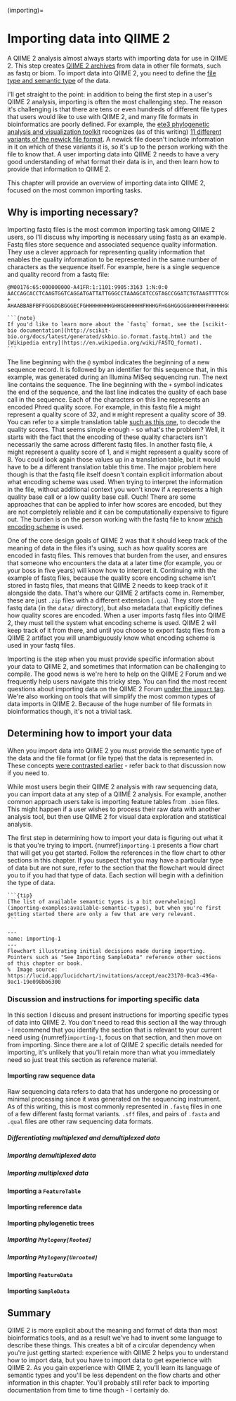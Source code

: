 (importing)=
# Importing data into QIIME 2

A QIIME 2 analysis almost always starts with importing data for use in QIIME 2. This step creates [QIIME 2 archives](getting-started:archives) from data in other file formats, such as fastq or biom. To import data into QIIME 2, you need to define the [file type and semantic type](getting-started:types) of the data. 

I'll get straight to the point: in addition to being the first step in a user's QIIME 2 analysis, importing is often the most challenging step. The reason it's challenging is that there are tens or even hundreds of different file types that users would like to use with QIIME 2, and many file formats in bioinformatics are poorly defined. For example, the [ete3 phylogenetic analysis and visualization toolkit](http://etetoolkit.org/) recognizes (as of this writing) [11 different variants of the newick file format](http://etetoolkit.org/docs/latest/reference/reference_tree.html#ete3.TreeNode). A newick file doesn't include information in it on which of these variants it is, so it's up to the person working with the file to know that. A user importing data into QIIME 2 needs to have a very good understanding of what format their data is in, and then learn how to provide that information to QIIME 2. 

This chapter will provide an overview of importing data into QIIME 2, focused on the most common importing tasks.

## Why is importing necessary?

Importing fastq files is the most common importing task among QIIME 2 users, so I'll discuss why importing is necessary using fastq as an example. Fastq files store sequence and associated sequence quality information. They use a clever approach for representing quality information that enables the quality information to be represented in the same number of characters as the sequence itself. For example, here is a single sequence and quality record from a fastq file:

```
@M00176:65:000000000-A41FR:1:1101:9905:3163 1:N:0:0
AACCAGCACCTCAAGTGGTCAGGATGATTATTGGGCCTAAAGCATCCGTAGCCGGATCTGTAAGTTTTCGGTTAAATCTGTACGCTCAACGTACAGGCTGCCGGGAATACTGCAGATCTAGGGAGTGGGAGAGGTAGACGGTACTCGGTAG
+
AHAABBABFBFFGGGDGBGGGECFGHHHHHHHHGHHGGHHHHHFHHHGFHGGHGGGGGHHHHHFHHHHHGGGGGHHHHHGHHHHFGEEGHGHHHGGHGHGGHGGGGGHHHHHHHHHHHHFHHGGGCFFGHGGGGFFDGGFG<GEHHGGG/C
```

````{margin}
```{note}
If you'd like to learn more about the `fastq` format, see the [scikit-bio documentation](http://scikit-bio.org/docs/latest/generated/skbio.io.format.fastq.html) and the [Wikipedia entry](https://en.wikipedia.org/wiki/FASTQ_format).
```
````

The line beginning with the `@` symbol indicates the beginning of a new sequence record. It is followed by an identifier for this sequence that, in this example, was generated during an Illumina MiSeq sequencing run. The next line contains the sequence. The line beginning with the `+` symbol indicates the end of the sequence, and the last line indicates the quality of each base call in the sequence. Each of the characters on this line represents an encoded Phred quality score. For example, in this fastq file `A` might represent a quality score of 32, and `H` might represent a quality score of 39. You can refer to a simple translation table [such as this one](https://support.illumina.com/help/BaseSpace_OLH_009008/Content/Source/Informatics/BS/QualityScoreEncoding_swBS.htm), to decode the quality scores. That seems simple enough - so what's the problem? Well, it starts with the fact that the encoding of these quality characters isn't necessarily the same across different fastq files. In another fastq file, `A` might represent a quality score of 1, and `H` might represent a quality score of 8. You could look again those values up in a translation table, but it would have to be a different translation table this time. The major problem here though is that the fastq file itself doesn't contain explicit information about what encoding scheme was used. When trying to interpret the information in the file, without additional context you won't know if `A` represents a high quality base call or a low quality base call. Ouch! There are some approaches that can be applied to infer how scores are encoded, but they are not completely reliable and it can be computationally expensive to figure out. The burden is on the person working with the fastq file to know [which encoding scheme](https://en.wikipedia.org/wiki/FASTQ_format#Encoding) is used. 

One of the core design goals of QIIME 2 was that it should keep track of the meaning of data in the files it's using, such as how quality scores are encoded in fastq files. This removes that burden from the user, and ensures that someone who encounters the data at a later time (for example, you or your boss in five years) will know how to interpret it. Continuing with the example of fastq files, because the quality score encoding scheme isn't stored in fastq files, that means that QIIME 2 needs to keep track of it alongside the data. That's where our QIIME 2 artifacts come in. Remember, these are just `.zip` files with a different extension (`.qza`). They store the fastq data (in the `data/` directory), but also metadata that explicitly defines how quality scores are encoded. When a user imports fastq files into QIIME 2, they must tell the system what encoding scheme is used. QIIME 2 will keep track of it from there, and until you choose to export fastq files from a QIIME 2 artifact you will unambiguously know what encoding scheme is used in your fastq files. 

Importing is the step when you must provide specific information about your data to QIIME 2, and sometimes that information can be challenging to compile. The good news is we're here to help on the QIIME 2 Forum and we frequently help users navigate this tricky step. You can find the most recent questions about importing data on the QIIME 2 Forum [under the `import` tag](https://forum.qiime2.org/tag/import). We're also working on tools that will simplify the most common types of data imports in QIIME 2. Because of the huge number of file formats in bioinformatics though, it's not a trivial task. 

## Determining how to import your data

When you import data into QIIME 2 you must provide the semantic type of the data and the file format (or file type) that the data is represented in. These concepts [were contrasted earlier](getting-started:types) - refer back to that discussion now if you need to. 

While most users begin their QIIME 2 analysis with raw sequencing data, you can import data at any step of a QIIME 2 analysis. For example, another common approach users take is importing feature tables from `.biom` files. This might happen if a user wishes to process their raw data with another analysis tool, but then use QIIME 2 for visual data exploration and statistical analysis. 

The first step in determining how to import your data is figuring out what it is that you're trying to import. {numref}`importing-1` presents a flow chart that will get you get started. Follow the references in the flow chart to other sections in this chapter. If you suspect that you may have a particular type of data but are not sure, refer to the section that the flowchart would direct you to if you had that type of data. Each section will begin with a definition the type of data. 

````{margin}
```{tip}
[The list of available semantic types is a bit overwhelming](importing-examples:available-semantic-types), but when you're first getting started there are only a few that are very relevant. 
```
````

```{figure} ./images/importing-1.png
---
name: importing-1
---
Flowchart illustrating initial decisions made during importing. Pointers such as "See Importing SampleData" reference other sections of this chapter or book. 
%  Image source: https://lucid.app/lucidchart/invitations/accept/eac23170-0ca3-496a-9ac1-19e098bb6300
```

### Discussion and instructions for importing specific data

In this section I discuss and present instructions for importing specific types of data into QIIME 2. You don't need to read this section all the way through - I recommend that you identify the section that is relevant to your current need using {numref}`importing-1`, focus on that section, and then move on from importing. Since there are a lot of QIIME 2 specific details needed for importing, it's unlikely that you'll retain more than what you immediately need so just treat this section as reference material.

#### Importing raw sequence data

Raw sequencing data refers to data that has undergone no processing or minimal processing since it was generated on the sequencing instrument. As of this writing, this is most commonly represented in `.fastq` files in one of a few different fastq format variants. `.sff` files, and pairs of `.fasta` and `.qual` files are other raw sequencing data formats. 

##### Differentiating multiplexed and demultiplexed data

##### Importing demultiplexed data

##### Importing multiplexed data 

#### Importing a `FeatureTable`

#### Importing reference data

#### Importing phylogenetic trees

##### Importing `Phylogeny[Rooted]`

##### Importing `Phylogeny[Unrooted]`

#### Importing `FeatureData`

#### Importing `SampleData`

## Summary

QIIME 2 is more explicit about the meaning and format of data than most bioinformatics tools, and as a result we've had to invent some language to describe these things. This creates a bit of a circular dependency when you're just getting started: experience with QIIME 2 helps you to understand how to import data, but you have to import data to get experience with QIIME 2. As you gain experience with QIIME 2, you'll learn its language of semantic types and you'll be less dependent on the flow charts and other information in this chapter. You'll probably still refer back to importing documentation from time to time though - I certainly do.